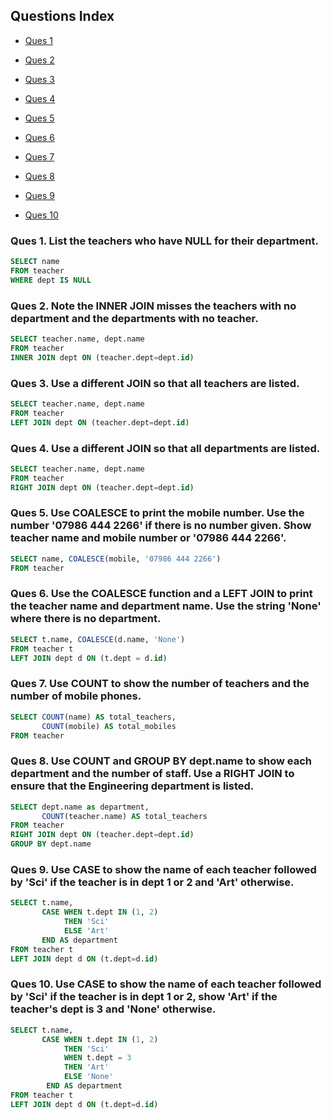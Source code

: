 ## Questions Index

* [Ques 1](#ques-1-list-the-teachers-who-have-null-for-their-department)

* [Ques 2](#ques-2-note-the-inner-join-misses-the-teachers-with-no-department-and-the-departments-with-no-teacher)

* [Ques 3](#ques-3-use-a-different-join-so-that-all-teachers-are-listed)

* [Ques 4](#ques-4-use-a-different-join-so-that-all-departments-are-listed)

* [Ques 5](#ques-5-use-coalesce-to-print-the-mobile-number-use-the-number-07986-444-2266-if-there-is-no-number-given-show-teacher-name-and-mobile-number-or-07986-444-2266)

* [Ques 6](#ques-6-use-the-coalesce-function-and-a-left-join-to-print-the-teacher-name-and-department-name-use-the-string-none-where-there-is-no-department)

* [Ques 7](#ques-7-use-count-to-show-the-number-of-teachers-and-the-number-of-mobile-phones)

* [Ques 8](#ques-8-use-count-and-group-by-deptname-to-show-each-department-and-the-number-of-staff-use-a-right-join-to-ensure-that-the-engineering-department-is-listed)

* [Ques 9](#ques-9-use-case-to-show-the-name-of-each-teacher-followed-by-sci-if-the-teacher-is-in-dept-1-or-2-and-art-otherwise)

* [Ques 10](#ques-10-use-case-to-show-the-name-of-each-teacher-followed-by-sci-if-the-teacher-is-in-dept-1-or-2-show-art-if-the-teachers-dept-is-3-and-none-otherwise)


### Ques 1. List the teachers who have NULL for their department.

```sql
SELECT name
FROM teacher
WHERE dept IS NULL
```

### Ques 2. Note the INNER JOIN misses the teachers with no department and the departments with no teacher.

```sql
SELECT teacher.name, dept.name
FROM teacher
INNER JOIN dept ON (teacher.dept=dept.id)
```

### Ques 3. Use a different JOIN so that all teachers are listed.

```sql
SELECT teacher.name, dept.name
FROM teacher
LEFT JOIN dept ON (teacher.dept=dept.id)
```

### Ques 4. Use a different JOIN so that all departments are listed.

```sql
SELECT teacher.name, dept.name
FROM teacher
RIGHT JOIN dept ON (teacher.dept=dept.id)
```

### Ques 5. Use COALESCE to print the mobile number. Use the number '07986 444 2266' if there is no number given. Show teacher name and mobile number or '07986 444 2266'.

```sql
SELECT name, COALESCE(mobile, '07986 444 2266')
FROM teacher
```

### Ques 6. Use the COALESCE function and a LEFT JOIN to print the teacher name and department name. Use the string 'None' where there is no department.

```sql
SELECT t.name, COALESCE(d.name, 'None')
FROM teacher t
LEFT JOIN dept d ON (t.dept = d.id)
```

### Ques 7. Use COUNT to show the number of teachers and the number of mobile phones.

```sql
SELECT COUNT(name) AS total_teachers,
       COUNT(mobile) AS total_mobiles
FROM teacher
```

### Ques 8. Use COUNT and GROUP BY dept.name to show each department and the number of staff. Use a RIGHT JOIN to ensure that the Engineering department is listed.

```sql
SELECT dept.name as department,
       COUNT(teacher.name) AS total_teachers
FROM teacher
RIGHT JOIN dept ON (teacher.dept=dept.id)
GROUP BY dept.name
```

### Ques 9. Use CASE to show the name of each teacher followed by 'Sci' if the teacher is in dept 1 or 2 and 'Art' otherwise.

```sql
SELECT t.name,
       CASE WHEN t.dept IN (1, 2)
            THEN 'Sci'
            ELSE 'Art'
       END AS department
FROM teacher t
LEFT JOIN dept d ON (t.dept=d.id)
```

### Ques 10. Use CASE to show the name of each teacher followed by 'Sci' if the teacher is in dept 1 or 2, show 'Art' if the teacher's dept is 3 and 'None' otherwise.

```sql
SELECT t.name,
       CASE WHEN t.dept IN (1, 2)
            THEN 'Sci'
            WHEN t.dept = 3
            THEN 'Art'
            ELSE 'None'
        END AS department
FROM teacher t
LEFT JOIN dept d ON (t.dept=d.id)
```
